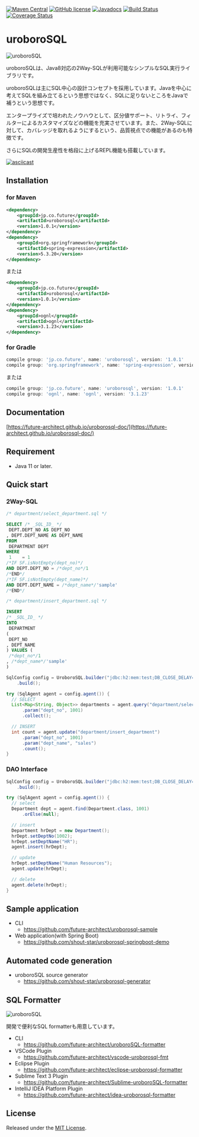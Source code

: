 [![Maven Central](https://maven-badges.herokuapp.com/maven-central/jp.co.future/uroborosql/badge.svg?style=plastic)](https://maven-badges.herokuapp.com/maven-central/jp.co.future/uroborosql) [![GitHub license](https://img.shields.io/badge/license-MIT-blue.svg?style=plastic)](https://raw.githubusercontent.com/future-architect/uroborosql/master/LICENSE) [![Javadocs](https://www.javadoc.io/badge/jp.co.future/uroborosql.svg)](https://www.javadoc.io/doc/jp.co.future/uroborosql) [![Build Status](https://github.com/future-architect/uroborosql/actions/workflows/ci.yml/badge.svg)](https://github.com/future-architect/uroborosql/actions/workflows/ci.yml) [![Coverage Status](https://coveralls.io/repos/github/future-architect/uroborosql/badge.svg?branch=master)](https://coveralls.io/github/future-architect/uroborosql?branch=master)

uroboroSQL
==========

<img src="https://future-architect.github.io/uroborosql-doc//images/logo.png" style="max-width: 600px;" alt="uroboroSQL" />

uroboroSQLは、Java8対応の2Way-SQLが利用可能なシンプルなSQL実行ライブラリです。

uroboroSQLは主にSQL中心の設計コンセプトを採用しています。Javaを中心に考えてSQLを組み立てるという思想ではなく、SQLに足りないところをJavaで補うという思想です。

エンタープライズで培われたノウハウとして、区分値サポート、リトライ、フィルターによるカスタマイズなどの機能を充実させています。また、2Way-SQLに対して、カバレッジを取れるようにするという、品質視点での機能があるのも特徴です。

さらにSQLの開発生産性を格段に上げるREPL機能も搭載しています。

[![asciicast](https://asciinema.org/a/122312.png)](https://asciinema.org/a/122312)

## Installation

### for Maven

```xml
<dependency>
    <groupId>jp.co.future</groupId>
    <artifactId>uroborosql</artifactId>
    <version>1.0.1</version>
</dependency>
<dependency>
    <groupId>org.springframework</groupId>
    <artifactId>spring-expression</artifactId>
    <version>5.3.20</version>
</dependency>
```

または

```xml
<dependency>
    <groupId>jp.co.future</groupId>
    <artifactId>uroborosql</artifactId>
    <version>1.0.1</version>
</dependency>
<dependency>
    <groupId>ognl</groupId>
    <artifactId>ognl</artifactId>
    <version>3.1.23</version>
</dependency>
```

### for Gradle

```gradle
compile group: 'jp.co.future', name: 'uroborosql', version: '1.0.1'
compile group: 'org.springframework', name: 'spring-expression', version: '5.3.20'
```

または

```gradle
compile group: 'jp.co.future', name: 'uroborosql', version: '1.0.1'
compile group: 'ognl', name: 'ognl', version: '3.1.23'
```

## Documentation

[https://future-architect.github.io/uroborosql-doc/](https://future-architect.github.io/uroborosql-doc/)

## Requirement

- Java 11 or later.

## Quick start

### 2Way-SQL

```sql
/* department/select_department.sql */

SELECT /* _SQL_ID_ */
 DEPT.DEPT_NO AS DEPT_NO
, DEPT.DEPT_NAME AS DEPT_NAME
FROM
 DEPARTMENT DEPT
WHERE
 1    = 1
/*IF SF.isNotEmpty(dept_no)*/
AND DEPT.DEPT_NO = /*dept_no*/1
/*END*/
/*IF SF.isNotEmpty(dept_name)*/
AND DEPT.DEPT_NAME = /*dept_name*/'sample'
/*END*/

```

```sql
/* department/insert_department.sql */

INSERT
/* _SQL_ID_ */
INTO
 DEPARTMENT
(
 DEPT_NO
, DEPT_NAME
) VALUES (
 /*dept_no*/1
, /*dept_name*/'sample'
)
```

```java
SqlConfig config = UroboroSQL.builder("jdbc:h2:mem:test;DB_CLOSE_DELAY=-1", "sa", "")
    .build();

try (SqlAgent agent = config.agent()) {
  // SELECT
  List<Map<String, Object>> departments = agent.query("department/select_department")
      .param("dept_no", 1001)
      .collect();

  // INSERT
  int count = agent.update("department/insert_department")
      .param("dept_no", 1001)
      .param("dept_name", "sales")
      .count();
}
```

### DAO Interface

```java
SqlConfig config = UroboroSQL.builder("jdbc:h2:mem:test;DB_CLOSE_DELAY=-1", "sa", "")
    .build();

try (SqlAgent agent = config.agent()) {
  // select
  Department dept = agent.find(Department.class, 1001)
      .orElse(null);

  // insert
  Department hrDept = new Department();
  hrDept.setDeptNo(1002);
  hrDept.setDeptName("HR");
  agent.insert(hrDept);

  // update
  hrDept.setDeptName("Human Resources");
  agent.update(hrDept);

  // delete
  agent.delete(hrDept);
}
```

## Sample application

- CLI
  - <https://github.com/future-architect/uroborosql-sample>
- Web application(with Spring Boot)
  - <https://github.com/shout-star/uroborosql-springboot-demo>

## Automated code generation

- uroboroSQL source generator
  - <https://github.com/shout-star/uroborosql-generator>

## SQL Formatter

<img src="https://github.com/future-architect/uroboroSQL-formatter/raw/master/image/uroboroSQLformatter_logo.png" style="max-width: 500px;" alt="uroboroSQL" />

開発で便利なSQL formatterも用意しています。

- CLI
  - <https://github.com/future-architect/uroboroSQL-formatter>
- VSCode Plugin
  - <https://github.com/future-architect/vscode-uroborosql-fmt>
- Eclipse Plugin
  - <https://github.com/future-architect/eclipse-uroborosql-formatter>
- Sublime Text 3 Plugin
  - <https://github.com/future-architect/Sublime-uroboroSQL-formatter>
- IntelliJ IDEA Platform Plugin
  - <https://github.com/future-architect/idea-uroborosql-formatter>

## License

Released under the [MIT License](https://github.com/future-architect/uroborosql/blob/master/LICENSE).
